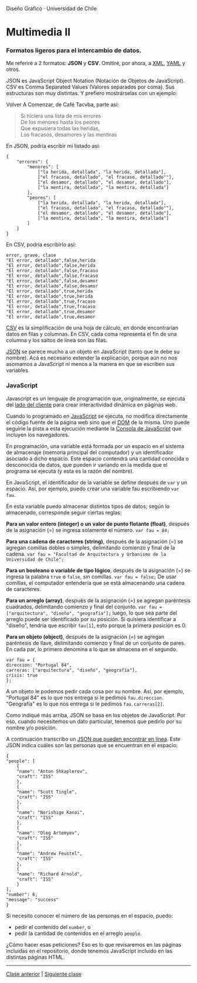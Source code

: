 Diseño Gráfico · Universidad de Chile

# Multimedia II

### Formatos ligeros para el intercambio de datos. 

Me referiré a 2 formatos: **JSON** y **CSV**. Omitiré, por ahora, a [XML](https://es.wikipedia.org/wiki/Extensible_Markup_Language), [YAML](https://es.wikipedia.org/wiki/YAML) y otros.

JSON es JavaScript Object Notation (Notación de Objetos de JavaScript). CSV es Comma Separated Values (Valores separados por coma). Sus estructuras son muy distintas. Y prefiero mostrárselas con un ejemplo: 

Volver A Comenzar, de Café Tacvba, parte así:

> Si hiciera una lista de mis errores  
De los menores hasta los peores  
Que expusiera todas las heridas,  
Los fracasos, desamores y las mentiras

En JSON, podría escribir mi listado así:

```
{
	"errores": {
		"menores": [
			["la herida, detallada", "la herida, detallada"],
			["el fracaso, detallado", "el fracaso, detallado""],
			["el desamor, detallado", "el desamor, detallado"],
			["la mentira, detallada", "la mentira, detallada"]
		],
		"peores": [
			["la herida, detallada", "la herida, detallada"],
			["el fracaso, detallado", "el fracaso, detallado""],
			["el desamor, detallado", "el desamor, detallado"],
			["la mentira, detallada", "la mentira, detallada"]
		]
	}
}
```

En CSV, podría escribirlo así: 

```
error, grave, clase
"El error, detallado",false,herida
"El error, detallado",false,herida
"El error, detallado",false,fracaso
"El error, detallado",false,fracaso
"El error, detallado",false,desamor
"El error, detallado",false,desamor
"El error, detallado",true,herida
"El error, detallado",true,herida
"El error, detallado",true,fracaso
"El error, detallado",true,fracaso
"El error, detallado",true,desamor
"El error, detallado",true,desamor
```

[CSV](https://es.wikipedia.org/wiki/Valores_separados_por_comas) es la simplificación de una hoja de cálculo, en donde encontrarían datos en filas y columnas. En CSV, cada coma representa el fin de una columna y los saltos de línea son las filas.

[JSON](https://www.json.org/json-es.html) se parece mucho a un objeto en JavaScript (tanto que le debe su nombre). Acá es necesario extender la explicación, porque aún no nos asomamos a JavaScript ni menos a la manera en que se escriben sus variables.

### JavaScript

<p>Javascript es un lenguaje de programación que, originalmente, se ejecuta del <a href="https://es.wikipedia.org/wiki/Lado_del_cliente">lado del cliente</a> para crear interactividad dinámica en páginas web. 

Cuando lo programado en [JavaScript](https://developer.mozilla.org/es/docs/Web/JavaScript/Guide) se ejecuta, no modifica directamente el código fuente de la página web sino que el [DOM](https://es.wikipedia.org/wiki/Document_Object_Model) de la misma. Uno puede seguirle la pista a esta ejecución mediante la [Consola de JavaScript](https://transferwise.com/es/help/article/2247654/tecnico-navegador/como-abrir-la-consola-de-tu-navegador) que incluyen los navegadores.

En programación, una variable está formada por un espacio en el sistema de almacenaje (memoria principal del computador) y un identificador asociado a dicho espacio. Este espacio contendrá una cantidad conocida o desconocida de datos, que pueden ir variando en la medida que el programa se ejecuta (y esta es la razón del nombre).

En JavaScript, el identificador de la variable se define después de `var` y un espacio. Así, por ejemplo, puedo crear una variable fau escribiendo `var fau`. 

En esta variable puedo almacenar distintos tipos de datos; según lo almacenado, corresponde seguir ciertas reglas:

**Para un valor entero (integer) o un valor de punto flotante (float)**, después de la asignación (=) se ingresa solamente el número. `var fau = 84;`

**Para una cadena de caracteres (string)**, después de la asignación (=) se agregan comillas dobles o simples, delimitando comienzo y final de la cadena. `var fau = "Facultad de Arquitectura y Urbanismo de la Universidad de Chile";`

**Para un booleano o variable de tipo lógico**, después de la asignación (=) se ingresa la palabra `true` o `false`, sin comillas. `var fau = false;` De usar comillas, el computador entendería que se está almacenando una cadena de caracteres.

**Para un arreglo (array)**, después de la asignación (=) se agregan paréntesis cuadrados, delimitando comienzo y final del conjunto. `var fau = ["arquitectura", "diseño", "geografía"];` luego, lo que sea parte del arreglo puede ser identificado por su posición. Si quisiera identificar a "diseño", tendría que escribir `fau[1]`, esto porque la primera posición es 0.

**Para un objeto (object)**, después de la asignación (=) se agregan paréntesis de llave, delimitando comienzo y final de un conjunto de pares. En cada par, lo primero denomina a lo que se almacena en el segundo.

```
var fau = {
direccion: "Portugal 84",
carreras: ["arquitectura", "diseño", "geografía"], 
crisis: true
};
```

A un objeto le podemos pedir cada cosa por su nombre. Así, por ejemplo, "Portugal 84" es lo que nos entrega si le pedimos `fau.direccion`. "Geografía" es lo que nos entrega si le pedimos `fau.carreras[2]`.

Como indiqué más arriba, JSON se basa en los objetos de JavaScript. Por eso, cuando necesitemos un dato particular, tenemos que pedirlo por su nombre y/o posición.

A continuación transcribo un [JSON que pueden encontrar en línea](http://api.open-notify.org/astros.json). Este JSON indica cuáles son las personas que se encuentran en el espacio:

```
{
"people": [
	{
	"name": "Anton Shkaplerov",
	"craft": "ISS"
	},
	{
	"name": "Scott Tingle",
	"craft": "ISS"
	},
	{
	"name": "Norishige Kanai",
	"craft": "ISS"
	},
	{
	"name": "Oleg Artemyev",
	"craft": "ISS"
	},
	{
	"name": "Andrew Feustel",
	"craft": "ISS"
	},
	{
	"name": "Richard Arnold",
	"craft": "ISS"
	}
],
"number": 6,
"message": "success"
}
```

Si necesito conocer el número de las personas en el espacio, puedo: 

- pedir el contenido del `number`, o 
- pedir la cantidad de contenidos en el arreglo `people`.

¿Cómo hacer esas peticiones? Eso es lo que revisaremos en las páginas incluidas en el repositorio, donde tenemos JavaScript incluido en las distintas páginas HTML.

- - - - - 

[Clase anterior](https://github.com/profesorfaco/multimedia2_4) | [Siguiente clase](https://github.com/profesorfaco/multimedia2_6)
